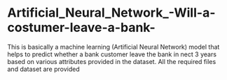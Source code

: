 # Artificial_Neural_Network_-Will-a-costumer-leave-a-bank-
This is basically a machine learning (Artificial Neural Network) model that helps to predict whether a bank customer leave the bank in nect 3 years based on various attributes provided in the dataset.
All the required files and dataset are provided
